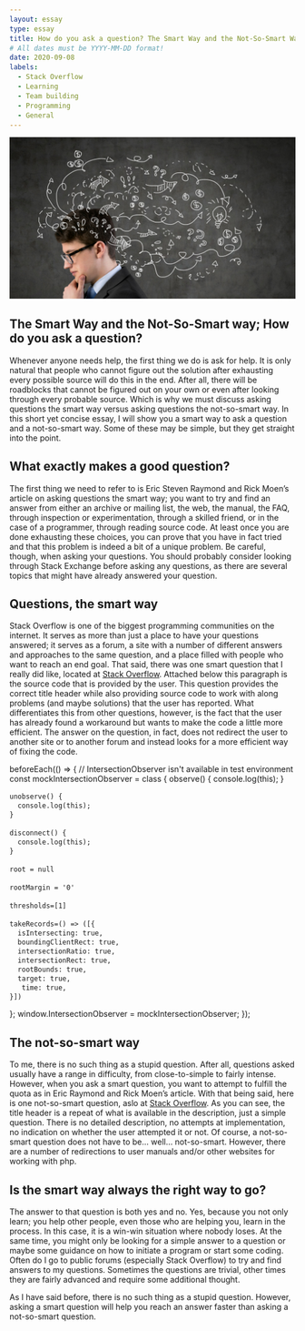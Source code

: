 ```yaml
---
layout: essay
type: essay
title: How do you ask a question? The Smart Way and the Not-So-Smart Way
# All dates must be YYYY-MM-DD format!
date: 2020-09-08
labels:
  - Stack Overflow
  - Learning
  - Team building
  - Programming
  - General
---
```


<img class="ui large center floated rounded image" src="/images/aSmartQuestion.jpg">





## The Smart Way and the Not-So-Smart way; How do you ask a question?

Whenever anyone needs help, the first thing we do is ask for help. It is only natural that people who cannot figure out the solution after exhausting every possible source will do this in the end. After all, there will be roadblocks that cannot be figured out on your own or even after looking through every probable source. Which is why we must discuss asking questions the smart way versus asking questions the not-so-smart way. In this short yet concise essay, I will show you a smart way to ask a question and a not-so-smart way. Some of these may be simple, but they get straight into the point.

## What exactly makes a good question?

The first thing we need to refer to is Eric Steven Raymond and Rick Moen’s article on asking questions the smart way; you want to try and find an answer from either an archive or mailing list, the web, the manual, the FAQ, through inspection or experimentation, through a skilled friend, or in the case of a programmer, through reading source code. At least once you are done exhausting these choices, you can prove that you have in fact tried and that this problem is indeed a bit of a unique problem. Be careful, though, when asking your questions. You should probably consider looking through Stack Exchange before asking any questions, as there are several topics that might have already answered your question.

## Questions, the smart way

Stack Overflow is one of the biggest programming communities on the internet. It serves as more than just a place to have your questions answered; it serves as a forum, a site with a number of different answers and approaches to the same question, and a place filled with people who want to reach an end goal. That said, there was one smart question that I really did like, located at [Stack Overflow](https://stackoverflow.com/questions/63665377/mock-for-intersection-observer-in-jest-and-typescript). Attached below this paragraph is the source code that is provided by the user. This question provides the correct title header while also providing source code to work with along problems (and maybe solutions) that the user has reported. What differentiates this from other questions, however, is the fact that the user has already found a workaround but wants to make the code a little more efficient. The answer on the question, in fact, does not redirect the user to another site or to another forum and instead looks for a more efficient way of fixing the code.

beforeEach(() => {
  // IntersectionObserver isn't available in test environment
  const mockIntersectionObserver = class {
    observe() {
      console.log(this);
    }

    unobserve() {
      console.log(this);
    }

    disconnect() {
      console.log(this);
    }

    root = null

    rootMargin = '0'

    thresholds=[1]

    takeRecords=() => ([{
      isIntersecting: true,
      boundingClientRect: true,
      intersectionRatio: true,
      intersectionRect: true,
      rootBounds: true,
      target: true,
       time: true,
    }])
  };
  window.IntersectionObserver = mockIntersectionObserver;
});

## The not-so-smart way
To me, there is no such thing as a stupid question. After all, questions asked usually have a range in difficulty, from close-to-simple to fairly intense. However, when you ask a smart question, you want to attempt to fulfill the quota as in Eric Raymond and Rick Moen’s article. With that being said, here is one not-so-smart question, aslo at [Stack Overflow](https://stackoverflow.com/questions/50589658/send-special-characters-in-the-string-using-post). As you can see, the title header is a repeat of what is available in the description, just a simple question. There is no detailed description, no attempts at implementation, no indication on whether the user attempted it or not. Of course, a not-so-smart question does not have to be… well… not-so-smart. However, there are a number of redirections to user manuals and/or other websites for working with php.

## Is the smart way always the right way to go?

The answer to that question is both yes and no. Yes, because you not only learn; you help other people, even those who are helping you, learn in the process. In this case, it is a win-win situation where nobody loses. At the same time, you might only be looking for a simple answer to a question or maybe some guidance on how to initiate a program or start some coding. Often do I go to public forums (especially Stack Overflow) to try and find answers to my questions. Sometimes the questions are trivial, other times they are fairly advanced and require some additional thought.

As I have said before, there is no such thing as a stupid question. However, asking a smart question will help you reach an answer faster than asking a not-so-smart question.
